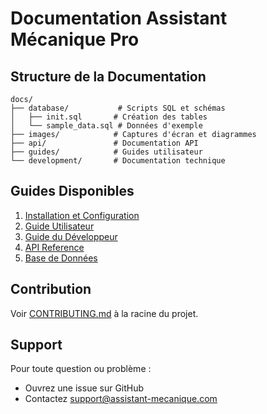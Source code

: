 # Documentation Assistant Mécanique Pro

## Structure de la Documentation

```
docs/
├── database/           # Scripts SQL et schémas
│   ├── init.sql       # Création des tables
│   └── sample_data.sql # Données d'exemple
├── images/            # Captures d'écran et diagrammes
├── api/               # Documentation API
├── guides/            # Guides utilisateur
└── development/       # Documentation technique
```

## Guides Disponibles

1. [Installation et Configuration](guides/installation.md)
2. [Guide Utilisateur](guides/user_guide.md)
3. [Guide du Développeur](development/dev_guide.md)
4. [API Reference](api/reference.md)
5. [Base de Données](database/README.md)

## Contribution

Voir [CONTRIBUTING.md](../CONTRIBUTING.md) à la racine du projet.

## Support

Pour toute question ou problème :
- Ouvrez une issue sur GitHub
- Contactez support@assistant-mecanique.com
